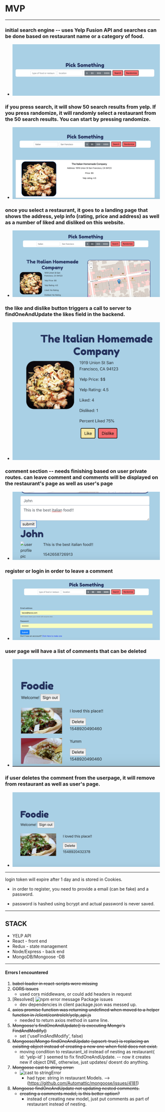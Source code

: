 # MVP
----------------------------------------------------
### initial search engine -- uses Yelp Fusion API and searches can be done based on restaurant name or a category of food.
  * ![searchbar](./mvp_pics/searchbar.png)

### if you press search, it will show 50 search results from yelp. If you press randomize, it will randomly select a restaurant from the 50 search results. You can start by pressing randomize.
  * ![randomize](./mvp_pics/randomize.png)

### once you select a restaurant, it goes to a landing page that shows the address, yelp info (rating, price and address) as well as a number of liked and disliked on this website.
  * ![landing page](./mvp_pics/selection_landing.png)

### the like and dislike button triggers a call to server to findOneAndUpdate the likes field in the backend.
  * ![like/dislike](./mvp_pics/like_percentage.png)

### comment section -- needs finishing based on user private routes. can leave comment and comments will be displayed on the restaurant's page as well as user's page
  * ![comment](./mvp_pics/comment_section.png)

### register or login in order to leave a comment
  * ![register](./mvp_pics/login.png)

### user page will have a list of comments that can be deleted
  * ![beforedelete](./mvp_pics/beforedelete.png)

### if user deletes the comment from the userpage, it will remove from restaurant as well as user's page.

  * ![usercomment](./mvp_pics/usercomment.png)

---------------------------------------------------
login token will expire after 1 day and is stored in Cookies.

- in order to register, you need to provide a email (can be fake) and a password.

- password is hashed using bcrypt and actual password is never saved.

---------------------------------------------------
## STACK
* YELP API
* React - front end
* Redux - state management
* Node/Express - back end
* MongoDB/Mongoose -DB


--------------------------------------------------
#### Errors I encountered
1. ~~babel loader in react-scripts were missing~~
2. ~~CORS issues~~
    * used cors middleware, or could add headers in request
3. [Resolved] ![npm error message Package issues](./error_pics/npmError.png)
    * dev dependencies in client package.json was messed up.
4. ~~axios promise function was returning undefined when moved to a helper function in /client/controlelr/yelp_api.js~~
    * needed to return axios method in same line.
5. ~~Mongoose's findOneAndUpdate() is executing Mongo's FindAndModify()~~
    * set ('useFindAndModify', false)
6. ~~Mongoose/Mongo findOneAndUpdate {upsert: true} is replacing an exisiting object instead of creating a new one when field does not exist.~~
    * moving condition to restaurant_id instead of nesting as restaurant{
      id: 'yelp-id'
    } seemed to fix findOneAndUpdate. -- now it creates new if object DNE, otherwise, just updates/ doesnt do anything.
7. ~~Mongoose cast to string error:~~
    * ![cast to stringError](./error_pics/mongoose_unhandeledPromiseRejectionError.png)
        * had type: string in restaurant Models. --> (https://github.com/Automattic/mongoose/issues/4181)
8. ~~Mongoose findOneAndUpdate not updating nested comments.~~
    * ~~creating a comments model, is this better option?~~
        * instead of creating new model, just put comments as part of restaurant instead of nesting.
